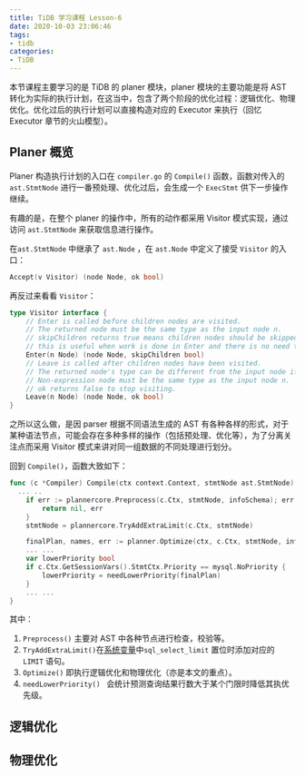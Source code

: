 ```yaml
---
title: TiDB 学习课程 Lesson-6
date: 2020-10-03 23:06:46
tags:
- tidb
categories:
- TiDB
---
```


本节课程主要学习的是 TiDB 的 planer 模块，planer 模块的主要功能是将 AST 转化为实际的执行计划，在这当中，包含了两个阶段的优化过程：逻辑优化、物理优化。优化过后的执行计划可以直接构造对应的 Executor 来执行（回忆 Executor 章节的火山模型）。

## Planer 概览

Planer 构造执行计划的入口在 `compiler.go` 的 `Compile()` 函数，函数对传入的 `ast.StmtNode` 进行一番预处理、优化过后，会生成一个 `ExecStmt` 供下一步操作继续。

有趣的是，在整个 planer 的操作中，所有的动作都采用 Visitor 模式实现，通过访问 `ast.StmtNode` 来获取信息进行操作。

在`ast.StmtNode` 中继承了 `ast.Node` ，在 `ast.Node` 中定义了接受 `Visitor` 的入口：

```go
Accept(v Visitor) (node Node, ok bool)
```

再反过来看看 `Visitor`：

```go
type Visitor interface {
	// Enter is called before children nodes are visited.
	// The returned node must be the same type as the input node n.
	// skipChildren returns true means children nodes should be skipped,
	// this is useful when work is done in Enter and there is no need to visit children.
	Enter(n Node) (node Node, skipChildren bool)
	// Leave is called after children nodes have been visited.
	// The returned node's type can be different from the input node if it is a ExprNode,
	// Non-expression node must be the same type as the input node n.
	// ok returns false to stop visiting.
	Leave(n Node) (node Node, ok bool)
}
```

之所以这么做，是因 parser 根据不同语法生成的 AST 有各种各样的形式，对于某种语法节点，可能会存在多种多样的操作（包括预处理、优化等），为了分离关注点而采用 Visitor 模式来讲对同一组数据的不同处理进行划分。

回到 `Compile()`，函数大致如下：

```go
func (c *Compiler) Compile(ctx context.Context, stmtNode ast.StmtNode) (*ExecStmt, error) {
  ... ..
	if err := plannercore.Preprocess(c.Ctx, stmtNode, infoSchema); err != nil {
		return nil, err
	}
	stmtNode = plannercore.TryAddExtraLimit(c.Ctx, stmtNode)

	finalPlan, names, err := planner.Optimize(ctx, c.Ctx, stmtNode, infoSchema)
	... ...
	var lowerPriority bool
	if c.Ctx.GetSessionVars().StmtCtx.Priority == mysql.NoPriority {
		lowerPriority = needLowerPriority(finalPlan)
	}
	... ...
}
```

其中：

1. `Preprocess()` 主要对 AST 中各种节点进行检查，校验等。
2. `TryAddExtraLimit()`在[系统变量](https://docs.pingcap.com/zh/tidb/stable/system-variables)中`sql_select_limit` 置位时添加对应的 `LIMIT` 语句。
3. `Optimize()` 即执行逻辑优化和物理优化（亦是本文的重点）。
4. `needLowerPriority() ` 会统计预测查询结果行数大于某个门限时降低其执优先级。

## 逻辑优化


## 物理优化

